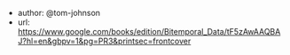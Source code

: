 

- author: @tom-johnson
- url: https://www.google.com/books/edition/Bitemporal_Data/tF5zAwAAQBAJ?hl=en&gbpv=1&pg=PR3&printsec=frontcover